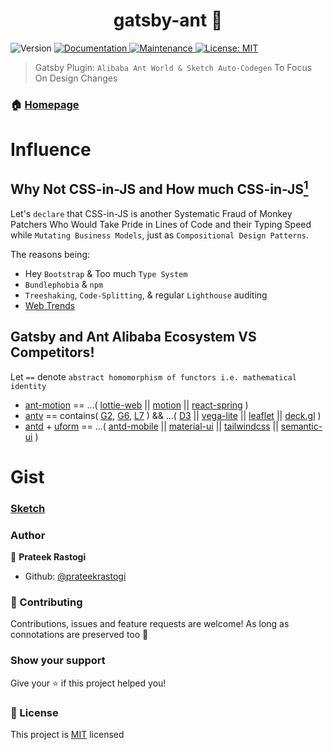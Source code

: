 <h1 align="center">gatsby-ant 👋</h1>
<p>
  <img alt="Version" src="https://img.shields.io/badge/version-1.0.0-blue.svg?cacheSeconds=2592000" />
  <a href="https://github.com/prateekrastogi/gatsby-ant-ecosystem#readme" target="_blank">
    <img alt="Documentation" src="https://img.shields.io/badge/documentation-yes-brightgreen.svg" />
  </a>
  <a href="https://github.com/prateekrastogi/gatsby-ant-ecosystem/graphs/commit-activity" target="_blank">
    <img alt="Maintenance" src="https://img.shields.io/badge/Maintained%3F-yes-green.svg" />
  </a>
  <a href="https://github.com/prateekrastogi/gatsby-ant-ecosystem/blob/master/LICENSE" target="_blank">
    <img alt="License: MIT" src="https://img.shields.io/github/license/prateekrastogi/gatsby-ant-ecosystem" />
  </a>
</p>

 > Gatsby Plugin: `Alibaba Ant World & Sketch Auto-Codegen` To Focus On Design Changes 

### 🏠 [Homepage](https://github.com/prateekrastogi/gatsby-ant-ecosystem#readme)

# Influence
## Why Not CSS-in-JS and How much CSS-in-JS<a href="https://github.com/phuoc-ng/csslayout" target="_blank"><sup>1</sup></a>

Let's `declare` that CSS-in-JS is another Systematic Fraud of Monkey Patchers Who Would Take Pride in Lines of Code and their Typing Speed while `Mutating Business Models`, just as `Compositional Design Patterns`.

The reasons being:
* Hey `Bootstrap` & Too much `Type System`
* `Bundlephobia` & `npm`
* `Treeshaking`, `Code-Splitting`, & regular `Lighthouse` auditing
* [Web Trends](https://httparchive.org/reports/page-weight)

## Gatsby and Ant Alibaba Ecosystem VS Competitors!

Let `==` denote `abstract homomorphism of functors i.e. mathematical identity` 

* [ant-motion](https://motion.ant.design/) == ...( [lottie-web](http://airbnb.io/lottie/#/) || [motion](https://www.framer.com/motion/) || [react-spring](https://www.react-spring.io/) )
* [antv](https://antv.vision/en) == contains( [G2](https://g2.antv.vision/en), [G6](https://g6.antv.vision/en), [L7](https://l7.antv.vision/en) ) && ...( [D3](https://d3js.org/) || [vega-lite](https://github.com/vega/vega-lite) || [leaflet](https://leafletjs.com/) || [deck.gl](https://deck.gl/) )
* [antd](https://ant.design/) + [uform](https://github.com/alibaba/uform) == ...( [antd-mobile](https://mobile.ant.design/) || [material-ui](https://material-ui.com/) || [tailwindcss](https://tailwindcss.com/) || [semantic-ui](https://semantic-ui.com/) )

# Gist
### [Sketch](https://www.sketch.com/)

### Author

👤 **Prateek Rastogi**

* Github: [@prateekrastogi](https://github.com/prateekrastogi)

### 🤝 Contributing

Contributions, issues and feature requests are welcome! As long as connotations are preserved too 🤞<br />

### Show your support

Give your ⭐️ if this project helped you!

### 📝 License

This project is [MIT](https://github.com/prateekrastogi/gatsby-ant/blob/master/LICENSE) licensed

